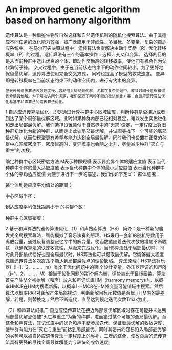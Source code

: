 # An improved genetic algorithm based on harmony algorithm
	 
遗传算法是一种借鉴生物界自然选择和自然遗传机制的随机化搜索算法。由于其适应不同任务的泛化能力较强，被广泛应用于非线性、多目标、多变量、复杂的自适应系统中。
在马尔可夫决策过程中，遗传算法负责解决由动作奖励（R）优化转移概率（P）的过程。遗传算法有三个的基本操作：选择、交叉和变异。
选择的目的是从当前种群中选出优良的个体，即动作奖励高的转移概率，使他们有机会作为父代繁衍子孙。
交叉过程中，由于在当前状态约束下的动作空间较小，为了更好地保留最优解，遗传算法使用完全交叉方式， 同时也提高了模型的收敛速度。
变异即是转移概率在当前状态约束下的动作空间内，进行有约束的变异。

	但是传统遗传算法收敛速度慢、容易陷入局部最优解，尤其在复杂问题中，收敛时间长且很难得到全局最优解。为了解决这两个问题，我们采取了两种不同的改进优化方案：自适应遗传算法优化与基于和声算法的遗传算法优化。
1.自适应遗传算法优化，即是通过计算种群中心区域密度，判断种群是否接近或者到达了某个局部最优解区域。此时如果种群内部已经相对稳定，难以发生实质进化和走出局部最优解。我们选择设置类似于自然界中的“天灾”设定，一定程度上将旧种群初始化为新的种群，从而走出此处局部最优解，并试图寻找下一个可能的局部最优解，从而使模型更有希望与能力达到全局最优解。同时我们也设置在正常的种群中心区域密度下，密度越高时，变异概率也会随之上升，尽量减少种群“灭亡与重生”的次数。
  
确定种群中心区域密度方法
M表示种群规模
   表示要变异个体的适应度值
  表示当代种群中个体的最大适应度值
  表示当代种群中个体的最小适应度值
  表示当代种群中个体的平均适应度值
为便于进行下一步的描述，我们作如下定义：
群体范围：
 
某个体到适应度平均值处的距离：
 
中心区域半径：
 

到适应度平均值处距离小于 的种群个数：
 
种群中心区域密度：
 

2.基于和声算法的遗传算法优化
（1）和声搜索算法（HS）
简介：是一种新的启发式全局搜索算法，智能模拟了音乐演奏的原理。HS采用一套新的随机导数用于离散变量，通过反复调整记忆库中的解变量，使函数值随着迭代次数的增加不断收敛，以确保算法的快速收敛性，从而来完成优化。当HS算法处于局部最优时，同时此局部最优恰好也是全局最优时，HS算法也可以提取最优解。它能够最大程度克服遗传算法多次震荡不能达到局部最优点的理论缺陷。
算法原理：HS算法将乐器i（i=1，2，……，m）类比于优化问题中的第i个设计变量，各乐器声调的和声Rj（j=1，2，……，M）相当于优化问题的第j个解向量，评价类比于目标函数。算法首先产生M个初始解（和声）放入和声记忆库HM（harmony memory)内，以概率HMCR在HM内搜索新解，以概率1-HMCR在HM外变量可能值域中搜索。然后算法以概率PAR对新解产生局部扰动。判断新解目标函数值是否优于HM内的最差解，若是，则替换之；然后不断迭代，直至达到预定迭代次数Tmax为止。
 
（2）和声算法的推广
	自适应遗传算法在接近局部最优解区域时存在可能并未达到局部最优解点便被“灭亡与重生”为新的种群，进而错过某个可能的全局最优解。而结合和声算法，其记忆库中的优秀和声不断参加迭代，保证着最优解的收敛速度，使种群有能力在“灭亡与重生”前达到局部最优。同时其带来的容易陷入局部最优解的劣势可以被自适应遗传算法一定程度上的弥补，二者的结合，使改良后的遗传算法具有更强的寻找全局最优解能力与较快的收敛速度。
